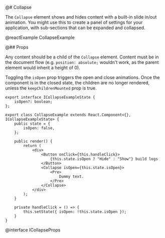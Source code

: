 @# Collapse

The `Collapse` element shows and hides content with a built-in slide in/out animation.
You might use this to create a panel of settings for your application, with sub-sections
that can be expanded and collapsed.

@reactExample CollapseExample

@## Props

Any content should be a child of the `Collapse` element. Content must be in the document
flow (e.g. `position: absolute;` wouldn't work, as the parent element would inherit a height of 0).

Toggling the `isOpen` prop triggers the open and close animations.
Once the component is in the closed state, the children are no longer rendered, unless the
`keepChildrenMounted` prop is true.

```tsx
export interface ICollapseExampleState {
    isOpen?: boolean;
};

export class CollapseExample extends React.Component<{}, ICollapseExampleState> {
    public state = {
        isOpen: false,
    };

    public render() {
        return (
            <div>
                <Button onClick={this.handleClick}>
                    {this.state.isOpen ? "Hide" : "Show"} build logs
                </Button>
                <Collapse isOpen={this.state.isOpen}>
                    <Pre>
                        Dummy text.
                    </Pre>
                </Collapse>
            </div>
        );
    }

    private handleClick = () => {
        this.setState({ isOpen: !this.state.isOpen });
    }
}
```

@interface ICollapseProps
